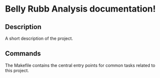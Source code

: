 # Belly Rubb Analysis documentation!

## Description

A short description of the project.

## Commands

The Makefile contains the central entry points for common tasks related to this project.

